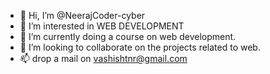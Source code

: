 - 👋 Hi, I’m @NeerajCoder-cyber
- 👀 I’m interested in WEB DEVELOPMENT
- 🌱 I’m currently doing a course on web development.
- 💞️ I’m looking to collaborate on the projects related to web.
- 📫 drop a mail on vashishtnr@gmail.com

<!---
NeerajCoder-cyber/NeerajCoder-cyber is a ✨ special ✨ repository because its `README.md` (this file) appears on your GitHub profile.
You can click the Preview link to take a look at your changes.
--->
